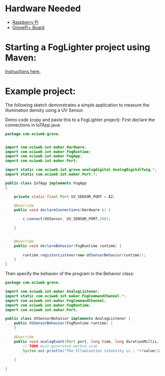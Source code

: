 # Hardware Needed
- [Raspberry Pi](https://www.raspberrypi.org/)
- [GrovePi+ Board](https://www.dexterindustries.com/shop/grovepi-board/)

# Starting a FogLighter project using Maven:
[Instructions here.](https://github.com/oci-pronghorn/FogLighter/blob/master/README.md)

# Example project:

The following sketch demonstrates a simple application to measure the illumination density using a UV Sensor.

Demo code (copy and paste this to a FogLighter project):
First declare the connections in IoTApp.java:


```java
package com.ociweb.grove;


import com.ociweb.iot.maker.Hardware;
import com.ociweb.iot.maker.FogRuntime;
import com.ociweb.iot.maker.FogApp;
import com.ociweb.iot.maker.Port;

import static com.ociweb.iot.grove.analogdigital.AnalogDigitalTwig.*;
import static com.ociweb.iot.maker.Port.*;

public class IoTApp implements FogApp
{

    private static final Port UV_SENSOR_PORT = A2;

    @Override
    public void declareConnections(Hardware c) {

        c.connect(UVSensor, UV_SENSOR_PORT,500);
        
    }


    @Override
    public void declareBehavior(FogRuntime runtime) {
      
        runtime.registerListener(new UVSensorBehavior(runtime));
    }
}
```


Then specify the behavior of the program in the Behavior class:

```java
package com.ociweb.grove;

import com.ociweb.iot.maker.AnalogListener;
import static com.ociweb.iot.maker.FogCommandChannel.*;
import com.ociweb.iot.maker.FogCommandChannel;
import com.ociweb.iot.maker.FogRuntime;
import com.ociweb.iot.maker.Port;

public class UVSensorBehavior implements AnalogListener {
    public UVSensorBehavior(FogRuntime runtime) {   
    }
    
    @Override
    public void analogEvent(Port port, long time, long durationMillis, int average, int value) {
        // TODO Auto-generated method stub
        System.out.println("The Illumination intensity is : "+(value/1023*307)+"mW/m^2");
        
    }
    
}
```






